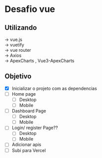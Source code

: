 # Desafio vue

## Utilizando
-> vue.js  
-> vuetify  
-> vue router  
-> Axios   
-> ApexCharts , Vue3-ApexCharts

## Objetivo

- [x] Inicializar o projeto com as dependencias  
- [ ] Home page  
    - [ ] Desktop  
    - [ ] Mobile
- [ ] Dashboard Page  
    - [ ] Desktop  
    - [ ] Mobile
- [ ] Login/ register Page??  
    - [ ] Desktop  
    - [ ] Mobile
- [ ] Adicionar apis  
- [ ] Subi para Vercel 

